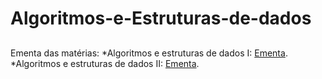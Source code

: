 # Algoritmos-e-Estruturas-de-dados

##

Ementa das matérias:
*Algoritmos e estruturas de dados I: [Ementa](https://www.unifesp.br/campus/sjc/images/sjc/Secretaria_de_Gradua%C3%A7%C3%A3o/UCs_Vigentes/A/Algoritmos_e_Estruturas_de_Dados_I.pdf).
*Algoritmos e estruturas de dados II: [Ementa](https://www.unifesp.br/campus/sjc/images/sjc/Secretaria_de_Gradua%C3%A7%C3%A3o/UCs_Vigentes/A/Algoritmos_e_Estruturas_de_Dados_II.pdf).
